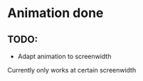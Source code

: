 # Animation done

## TODO:
* Adapt animation to screenwidth


Currently only works at certain screenwidth